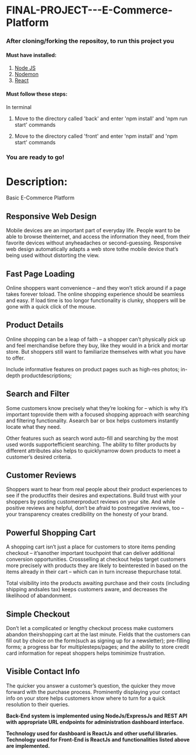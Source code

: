 # FINAL-PROJECT---E-Commerce-Platform


### After cloning/forking the repositoy, to run this project you 
  #### Must have installed:
   1. [Node JS](https://nodejs.org/en/)
   2. [Nodemon](https://nodemon.io/)
   3. [React](https://reactjs.org/docs/getting-started.html)
  #### Must follow these steps: 
   In terminal
   
   1. Move to the directory called 'back' and enter 'npm install' and 'npm run start' commands
     
   2. Move to the directory called 'front' and enter 'npm install' and 'npm start' commands
   
### You are ready to go!



# Description:

Basic E-Commerce Platform

## Responsive Web Design

Mobile devices are an important part of everyday life. People want to be able to browse theinternet, and access the information they need, from their favorite devices without anyheadaches or second-guessing. Responsive web design automatically adapts a web store tothe mobile device that’s being used without distorting the view.

## Fast Page Loading

Online shoppers want convenience – and they won’t stick around if a page takes forever toload. The online shopping experience should be seamless and easy. If load time is too longor functionality is clunky, shoppers will be gone with a quick click of the mouse.

## Product Details

Online shopping can be a leap of faith – a shopper can’t physically pick up and feel merchandise before they buy, like they would in a brick and mortar store. But shoppers still want to familiarize themselves with what you have to offer.

Include informative features on product pages such as high-res photos; in-depth productdescriptions;


## Search and Filter

Some customers know precisely what they’re looking for – which is why it’s important toprovide them with a focused shopping approach with searching and filtering functionality. Asearch bar or box helps customers instantly locate what they need.

Other features such as search word auto-fill and searching by the most used words supportefficient searching. The ability to filter products by different attributes also helps to quicklynarrow down products to meet a customer’s desired criteria.

## Customer Reviews

Shoppers want to hear from real people about their product experiences to see if the productfits their desires and expectations. Build trust with your shoppers by posting customerproduct reviews on your site. And while positive reviews are helpful, don’t be afraid to postnegative reviews, too – your transparency creates credibility on the honesty of your brand.

## Powerful Shopping Cart

A shopping cart isn’t just a place for customers to store items pending checkout – it’sanother important touchpoint that can deliver additional conversion opportunities. Crossselling at checkout helps target customers more precisely with products they are likely to beinterested in based on the items already in their cart – which can in turn increase thepurchase total.

Total visibility into the products awaiting purchase and their costs (including shipping andsales tax) keeps customers aware, and decreases the likelihood of abandonment.

## Simple Checkout

Don’t let a complicated or lengthy checkout process make customers abandon theirshopping cart at the last minute. Fields that the customers can fill out by choice on the form(such as signing up for a newsletter); pre-filling forms; a progress bar for multiplesteps/pages; and the ability to store credit card information for repeat shoppers helps tominimize frustration.

## Visible Contact Info

The quicker you answer a customer’s question, the quicker they move forward with the purchase process. Prominently displaying your contact info on your store helps customers know where to turn for a quick resolution to their queries.



**Back-End system is implemented using  NodeJs/ExpressJs and REST API with appropriate URL endpoints  for administration dashboard interface.**

**Technology used for dashboard is ReactJs and other useful libraries. Technology used for Front-End is ReactJs and functionalities listed above are implemented.**
